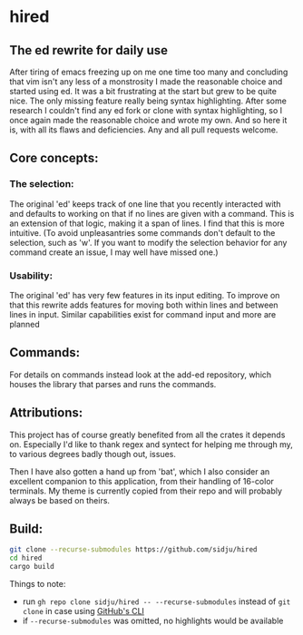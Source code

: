 # hired
## The ed rewrite for daily use

After tiring of emacs freezing up on me one time too many and concluding that vim isn't any less of a monstrosity I made the reasonable choice and started using ed.
It was a bit frustrating at the start but grew to be quite nice. The only missing feature really being syntax highlighting. After some research I couldn't find any ed fork or clone with syntax highlighting, so I once again made the reasonable choice and wrote my own.
And so here it is, with all its flaws and deficiencies. Any and all pull requests welcome.

## Core concepts:
### The selection:
The original 'ed' keeps track of one line that you recently interacted with and defaults to working on that if no
lines are given with a command. This is an extension of that logic, making it a span of lines. I find that this
is more intuitive.
(To avoid unpleasantries some commands don't default to the selection, such as 'w'. If you want to modify
the selection behavior for any command create an issue, I may well have missed one.)

### Usability:
The original 'ed' has very few features in its input editing. To improve on that this rewrite adds features
for moving both within lines and between lines in input. Similar capabilities exist for command input and
more are planned

## Commands:
For details on commands instead look at the add-ed repository, which houses the library that parses and runs
the commands.

## Attributions:
This project has of course greatly benefited from all the crates it depends on. Especially I'd like to thank regex and syntect for helping me through my, to various degrees badly though out, issues.

Then I have also gotten a hand up from 'bat', which I also consider an excellent companion to this application, from their handling of 16-color terminals. My theme is currently copied from their repo and will probably always be based on theirs.

## Build:

```sh
git clone --recurse-submodules https://github.com/sidju/hired
cd hired
cargo build
```

Things to note:
- run `gh repo clone sidju/hired -- --recurse-submodules` instead of `git clone` in case using [GitHub's CLI](https://github.com/cli/cli)
- if `--recurse-submodules` was omitted, no highlights would be available
